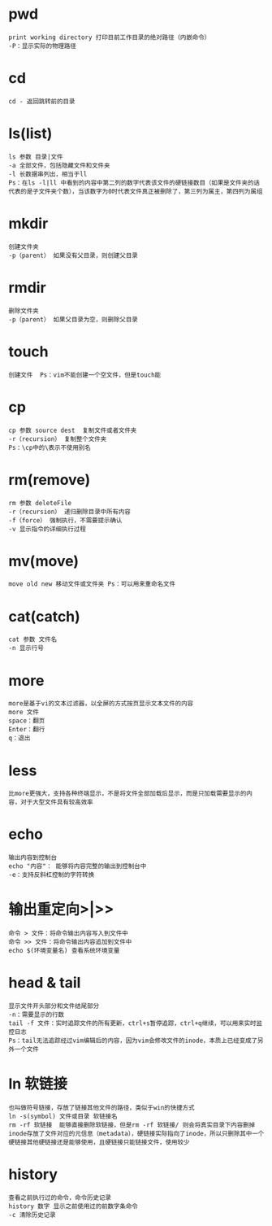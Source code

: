 # pwd
```
print working directory 打印目前工作目录的绝对路径（内嵌命令）
-P：显示实际的物理路径
```

# cd
```
cd - 返回跳转前的目录
```

# ls(list)
```
ls 参数 目录|文件
-a 全部文件，包括隐藏文件和文件夹
-l 长数据串列出，相当于ll
Ps：在ls -l|ll 中看到的内容中第二列的数字代表该文件的硬链接数目（如果是文件夹的话代表的是子文件夹个数），当该数字为0时代表文件真正被删除了，第三列为属主，第四列为属组
```

# mkdir
```
创建文件夹
-p（parent） 如果没有父目录，则创建父目录
```

# rmdir
```
删除文件夹
-p（parent） 如果父目录为空，则删除父目录
```

# touch
```
创建文件  Ps：vim不能创建一个空文件，但是touch能
```

# cp
```
cp 参数 source dest  复制文件或者文件夹
-r（recursion） 复制整个文件夹
Ps：\cp中的\表示不使用别名
```

# rm(remove)
```
rm 参数 deleteFile
-r（recursion） 递归删除目录中所有内容
-f（force） 强制执行，不需要提示确认
-v 显示指令的详细执行过程
```

# mv(move)
```
move old new 移动文件或文件夹 Ps：可以用来重命名文件
```

# cat(catch)
```
cat 参数 文件名
-n 显示行号
```

# more
```
more是基于vi的文本过滤器，以全屏的方式按页显示文本文件的内容
more 文件
space：翻页
Enter：翻行
q：退出
```

# less
```
比more更强大，支持各种终端显示，不是将文件全部加载后显示，而是只加载需要显示的内容，对于大型文件具有较高效率
```

# echo
```
输出内容到控制台
echo "内容"： 能够将内容完整的输出到控制台中
-e：支持反斜杠控制的字符转换
```

# 输出重定向>|>>
```
命令 > 文件：将命令输出内容写入到文件中
命令 >> 文件：将命令输出内容追加到文件中
echo $(环境变量名) 查看系统环境变量
```

# head & tail
```
显示文件开头部分和文件结尾部分
-n：需要显示的行数
tail -f 文件：实时追踪文件的所有更新，ctrl+s暂停追踪，ctrl+q继续，可以用来实时监控日志
Ps：tail无法追踪经过vim编辑后的内容，因为vim会修改文件的inode，本质上已经变成了另外一个文件
```

# ln 软链接
```
也叫做符号链接，存放了链接其他文件的路径，类似于win的快捷方式
ln -s(symbol) 文件或目录 软链接名
rm -rf 软链接  能够直接删除软链接，但是rm -rf 软链接/ 则会将真实目录下内容删掉
inode存放了文件对应的元信息（metadata），硬链接实际指向了inode，所以只删除其中一个硬链接其他硬链接还是能够使用，且硬链接只能链接文件，使用较少
```

# history
```
查看之前执行过的命令，命令历史记录
history 数字 显示之前使用过的前数字条命令
-c 清除历史记录
```